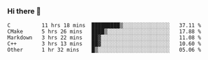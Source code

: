 ### Hi there 👋

<!--
**WShiBin/WShiBin** is a ✨ _special_ ✨ repository because its `README.md` (this file) appears on your GitHub profile.

Here are some ideas to get you started:

- 🔭 I’m currently working on ...
- 🌱 I’m currently learning ...
- 👯 I’m looking to collaborate on ...
- 🤔 I’m looking for help with ...
- 💬 Ask me about ...
- 📫 How to reach me: ...
- 😄 Pronouns: ...
- ⚡ Fun fact: ...
-->

<!--START_SECTION:waka-->
```text
C          11 hrs 18 mins  █████████▒░░░░░░░░░░░░░░░   37.11 % 
CMake      5 hrs 26 mins   ████▒░░░░░░░░░░░░░░░░░░░░   17.88 % 
Markdown   3 hrs 22 mins   ██▓░░░░░░░░░░░░░░░░░░░░░░   11.08 % 
C++        3 hrs 13 mins   ██▓░░░░░░░░░░░░░░░░░░░░░░   10.60 % 
Other      1 hr 32 mins    █▒░░░░░░░░░░░░░░░░░░░░░░░   05.06 % 
```
<!--END_SECTION:waka-->
